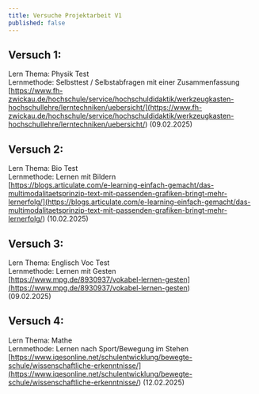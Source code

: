 ```yaml
---
title: Versuche Projektarbeit V1 
published: false
---
```


## Versuch 1:

Lern Thema: Physik Test  
Lernmethode: Selbsttest / Selbstabfragen mit einer Zusammenfassung  
[https://www.fh-zwickau.de/hochschule/service/hochschuldidaktik/werkzeugkasten-hochschullehre/lerntechniken/uebersicht/](<https://www.fh-zwickau.de/hochschule/service/hochschuldidaktik/werkzeugkasten-hochschullehre/lerntechniken/uebersicht/>) (09.02.2025)

## Versuch 2:

Lern Thema: Bio Test  
Lernmethode: Lernen mit Bildern  
[https://blogs.articulate.com/e-learning-einfach-gemacht/das-multimodalitaetsprinzip-text-mit-passenden-grafiken-bringt-mehr-lernerfolg/](<https://blogs.articulate.com/e-learning-einfach-gemacht/das-multimodalitaetsprinzip-text-mit-passenden-grafiken-bringt-mehr-lernerfolg/>) (10.02.2025)

## Versuch 3:

Lern Thema: Englisch Voc Test  
Lernmethode: Lernen mit Gesten  
[https://www.mpg.de/8930937/vokabel-lernen-gesten](<https://www.mpg.de/8930937/vokabel-lernen-gesten>)  
(09.02.2025)

## Versuch 4:

Lern Thema: Mathe  
Lernmethode: Lernen nach Sport/Bewegung im Stehen [https://www.iqesonline.net/schulentwicklung/bewegte-schule/wissenschaftliche-erkenntnisse/](<https://www.iqesonline.net/schulentwicklung/bewegte-schule/wissenschaftliche-erkenntnisse/>) (12.02.2025)  


